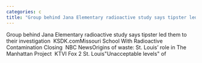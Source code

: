 ```yaml
---
categories: c
title: "Group behind Jana Elementary radioactive study says tipster led them to their investigation  KSDKcom"
---
```

Group behind Jana Elementary radioactive study says tipster led them to their investigation&nbsp;&nbsp;KSDK.comMissouri School With Radioactive Contamination Closing&nbsp;&nbsp;NBC NewsOrigins of waste: St. Louis’ role in The Manhattan Project&nbsp;&nbsp;KTVI Fox 2 St. Louis"Unacceptable levels" of 